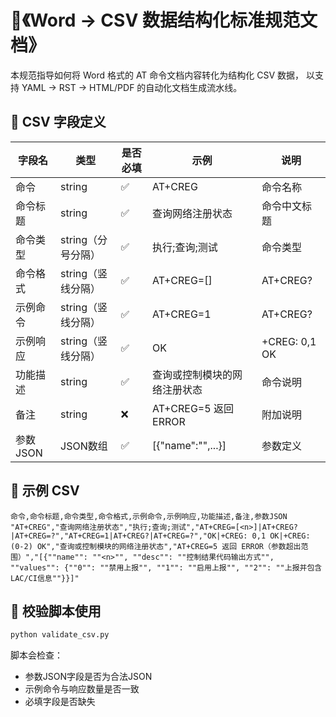 
# 📘《Word → CSV 数据结构化标准规范文档》

本规范指导如何将 Word 格式的 AT 命令文档内容转化为结构化 CSV 数据，
以支持 YAML → RST → HTML/PDF 的自动化文档生成流水线。

## 🧩 CSV 字段定义

| 字段名 | 类型 | 是否必填 | 示例 | 说明 |
|--------|------|-----------|-------|------|
| 命令 | string | ✅ | AT+CREG | 命令名称 |
| 命令标题 | string | ✅ | 查询网络注册状态 | 命令中文标题 |
| 命令类型 | string（分号分隔） | ✅ | 执行;查询;测试 | 命令类型 |
| 命令格式 | string（竖线分隔） | ✅ | AT+CREG=[<n>]|AT+CREG?|AT+CREG=? | 命令格式 |
| 示例命令 | string（竖线分隔） | ✅ | AT+CREG=1|AT+CREG?|AT+CREG=? | 示例命令 |
| 示例响应 | string（竖线分隔） | ✅ | OK|+CREG: 0,1 OK|+CREG: (0-2) OK | 示例响应 |
| 功能描述 | string | ✅ | 查询或控制模块的网络注册状态 | 命令说明 |
| 备注 | string | ❌ | AT+CREG=5 返回 ERROR | 附加说明 |
| 参数JSON | JSON数组 | ✅ | [{"name":"<n>",...}] | 参数定义 |

## 🧾 示例 CSV

```csv
命令,命令标题,命令类型,命令格式,示例命令,示例响应,功能描述,备注,参数JSON
"AT+CREG","查询网络注册状态","执行;查询;测试","AT+CREG=[<n>]|AT+CREG?|AT+CREG=?","AT+CREG=1|AT+CREG?|AT+CREG=?","OK|+CREG: 0,1 OK|+CREG: (0-2) OK","查询或控制模块的网络注册状态","AT+CREG=5 返回 ERROR（参数超出范围）","[{""name"": ""<n>"", ""desc"": ""控制结果代码输出方式"", ""values"": {""0"": ""禁用上报"", ""1"": ""启用上报"", ""2"": ""上报并包含LAC/CI信息""}}]"
```

## 🧰 校验脚本使用

```bash
python validate_csv.py
```

脚本会检查：
- 参数JSON字段是否为合法JSON
- 示例命令与响应数量是否一致
- 必填字段是否缺失
